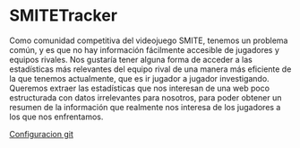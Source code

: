 # SMITETracker

Como comunidad competitiva del videojuego SMITE, tenemos un problema común, y es que no hay información fácilmente accesible de jugadores y equipos rivales. Nos gustaría tener alguna forma de acceder a las estadísticas más relevantes del equipo rival de una manera más eficiente de la que tenemos actualmente, que es ir jugador a jugador investigando. Queremos extraer las estadísticas que nos interesan de una web poco estructurada con datos irrelevantes para nosotros, para poder obtener un resumen de la información que realmente nos interesa de los jugadores a los que nos enfrentamos.

<a href="/docs/gitconfiguration.png">Configuracion git</a>

